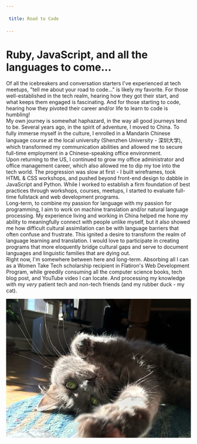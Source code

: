 ```yaml
---

 title: Road to Code

---
```


# Ruby, JavaScript, and all the languages to come...  

Of all the icebreakers and conversation starters I've experienced at tech meetups, "tell me about your road to code..." is likely my favorite. For those well-established in the tech realm, hearing how they got their start, and what keeps them engaged is fascinating. And for those starting to code, hearing how they pivoted their career and/or life to learn to code is humbling!  
My own journey is somewhat haphazard, in the way all good journeys tend to be. Several years ago, in the spirit of adventure, I moved to China. To fully immerse myself in the culture, I enrolled in a Mandarin Chinese language course at the local university (Shenzhen University - 深圳大学), which transformed my communication abilities and allowed me to secure full-time employment in a Chinese-speaking office environment.  
Upon returning to the US, I continued to grow my office administrator and office management career, which also allowed me to dip my toe into the tech world. The progression was slow at first - I built wireframes, took HTML & CSS workshops, and pushed beyond front-end design to dabble in JavaScript and Python. While I worked to establish a firm foundation of best practices through workshops, courses, meetups, I started to evaluate full-time fullstack and web development programs.  
Long-term, to combine my passion for language with my passion for programming, I aim to work on machine translation and/or natural language processing. My experience living and working in China helped me hone my ability to meaningfully connect with people unlike myself, but it also showed me how difficult cultural assimilation can be with language barriers that often confuse and frustrate. This ignited a desire to transform the realm of language learning and translation. I would love to participate in creating programs that more eloquently bridge cultural gaps and serve to document languages and linguistic families that are dying out.  
Right now, I'm somewhere between here and long-term. Absorbing all I can as a Women Take Tech scholarship recipient in Flatiron's Web Development Program, while greedily consuming all the computer science books, tech blog post, and YouTube video I can locate. And processing my knowledge with my *very* patient tech and non-tech friends (and my rubber duck - my cat). 

![alt text](/assets/images/IMG_5192.JPG "Meow!")
